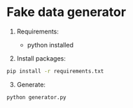 # Fake data generator

1. Requirements:
    - python installed

2. Install packages:
```bash
pip install -r requirements.txt
```

3. Generate:
```bash
python generator.py
```